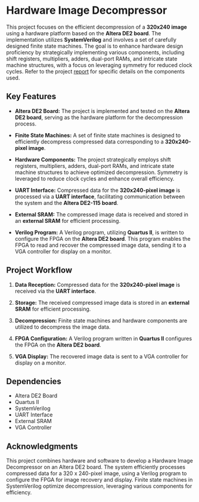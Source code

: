 # Hardware Image Decompressor

This project focuses on the efficient decompression of a **320x240 image** using a hardware platform based on the **Altera DE2 board**. The implementation utilizes **SystemVerilog** and involves a set of carefully designed finite state machines. The goal is to enhance hardware design proficiency by strategically implementing various components, including shift registers, multipliers, adders, dual-port RAMs, and intricate state machine structures, with a focus on leveraging symmetry for reduced clock cycles. Refer to the project [report](doc/Group34_ProjectReport.pdf) for specific details on the components used.

## Key Features

- **Altera DE2 Board:** The project is implemented and tested on the **Altera DE2 board**, serving as the hardware platform for the decompression process.

- **Finite State Machines:** A set of finite state machines is designed to efficiently decompress compressed data corresponding to a **320x240-pixel image**.

- **Hardware Components:** The project strategically employs shift registers, multipliers, adders, dual-port RAMs, and intricate state machine structures to achieve optimized decompression. Symmetry is leveraged to reduce clock cycles and enhance overall efficiency.

- **UART Interface:** Compressed data for the **320x240-pixel image** is processed via a **UART interface**, facilitating communication between the system and the **Altera DE2-115 board**.

- **External SRAM:** The compressed image data is received and stored in an **external SRAM** for efficient processing.

- **Verilog Program:** A Verilog program, utilizing **Quartus II**, is written to configure the FPGA on the **Altera DE2 board**. This program enables the FPGA to read and recover the compressed image data, sending it to a VGA controller for display on a monitor.

## Project Workflow

1. **Data Reception:**
   Compressed data for the **320x240-pixel image** is received via the **UART interface**.

2. **Storage:**
   The received compressed image data is stored in an **external SRAM** for efficient processing.

3. **Decompression:**
   Finite state machines and hardware components are utilized to decompress the image data.

4. **FPGA Configuration:**
   A Verilog program written in **Quartus II** configures the FPGA on the **Altera DE2 board**.

5. **VGA Display:**
   The recovered image data is sent to a VGA controller for display on a monitor.

## **Dependencies**

- Altera DE2 Board
- Quartus II
- SystemVerilog
- UART Interface
- External SRAM
- VGA Controller
   
## Acknowledgments

This project combines hardware and software to develop a Hardware Image Decompressor on an Altera DE2 board. The system efficiently processes compressed data for a 320 x 240-pixel image, using a Verilog program to configure the FPGA for image recovery and display. Finite state machines in SystemVerilog optimize decompression, leveraging various components for efficiency.


